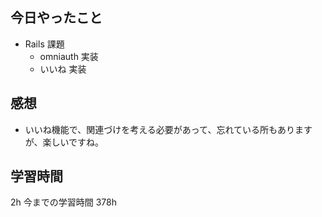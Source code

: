 ## 今日やったこと

- Rails 課題
  - omniauth 実装
  - いいね 実装

## 感想

- いいね機能で、関連づけを考える必要があって、忘れている所もありますが、楽しいですね。

## 学習時間

2h
今までの学習時間 378h
